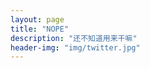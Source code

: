 ```yaml
---
layout: page
title: "NOPE"
description: "还不知道用来干嘛"
header-img: "img/twitter.jpg"
---
```









